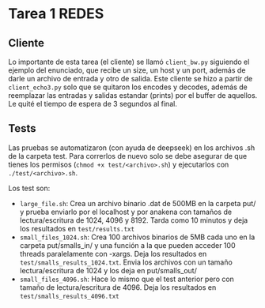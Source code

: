 # Tarea 1 REDES
## Cliente
Lo importante de esta tarea (el cliente) se llamó `client_bw.py` siguiendo el ejemplo del enunciado, que recibe un size, un host y un port, además de darle un archivo de entrada y otro de salida. Este cliente se hizo a partir de `client_echo3.py` solo que se quitaron los encodes y decodes, además de reemplazar las entradas y salidas estandar (prints) por el buffer de aquellos. Le quité el tiempo de espera de 3 segundos al final.

## Tests
Las pruebas se automatizaron (con ayuda de deepseek) en los archivos .sh de la carpeta test. Para correrlos de nuevo solo se debe asegurar de que tienes los permisos (`chmod +x test/<archivo>.sh`) y ejecutarlos con `./test/<archivo>.sh`.

Los test son:
- `large_file.sh`: Crea un archivo binario .dat de 500MB en la carpeta put/ y prueba enviarlo por el localhost y por anakena con tamaños de lectura/escritura de 1024, 4096 y 8192. Tarda como 10 minutos y deja los resultados en `test/results.txt`
- `small_files_1024.sh`: Crea 100 archivos binarios de 5MB cada uno en la carpeta put/smalls_in/ y una función a la que pueden acceder 100 threads paralelamente con -xargs. Deja los resultados en `test/smalls_results_1024.txt`. Envia los archivos con un tamaño lectura/escritura de 1024 y los deja en put/smalls_out/
- `small_files_4096.sh`: Hace lo mismo que el test anterior pero con tamaño de lectura/escritura de 4096. Deja los resultados en `test/smalls_results_4096.txt`